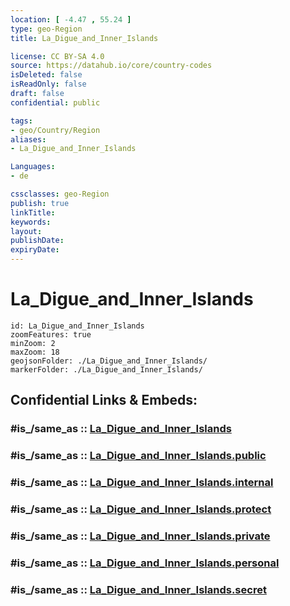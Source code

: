 ```yaml
---
location: [ -4.47 , 55.24 ] 
type: geo-Region
title: La_Digue_and_Inner_Islands

license: CC BY-SA 4.0
source: https://datahub.io/core/country-codes
isDeleted: false
isReadOnly: false
draft: false
confidential: public

tags:
- geo/Country/Region
aliases:
- La_Digue_and_Inner_Islands

Languages:
- de

cssclasses: geo-Region
publish: true
linkTitle: 
keywords: 
layout: 
publishDate: 
expiryDate: 
---
```


# La_Digue_and_Inner_Islands

```leaflet
id: La_Digue_and_Inner_Islands
zoomFeatures: true 
minZoom: 2 
maxZoom: 18
geojsonFolder: ./La_Digue_and_Inner_Islands/
markerFolder: ./La_Digue_and_Inner_Islands/
```


## Confidential Links & Embeds: 

### #is_/same_as :: [La_Digue_and_Inner_Islands](/_Standards/Earth/Continent/Africa/Africa~East/Seychelles/Regions~Seychelles/La_Digue_and_Inner_Islands.md) 

### #is_/same_as :: [La_Digue_and_Inner_Islands.public](/_public/Earth/Continent/Africa/Africa~East/Seychelles/Regions~Seychelles/La_Digue_and_Inner_Islands.public.md) 

### #is_/same_as :: [La_Digue_and_Inner_Islands.internal](/_internal/Earth/Continent/Africa/Africa~East/Seychelles/Regions~Seychelles/La_Digue_and_Inner_Islands.internal.md) 

### #is_/same_as :: [La_Digue_and_Inner_Islands.protect](/_protect/Earth/Continent/Africa/Africa~East/Seychelles/Regions~Seychelles/La_Digue_and_Inner_Islands.protect.md) 

### #is_/same_as :: [La_Digue_and_Inner_Islands.private](/_private/Earth/Continent/Africa/Africa~East/Seychelles/Regions~Seychelles/La_Digue_and_Inner_Islands.private.md) 

### #is_/same_as :: [La_Digue_and_Inner_Islands.personal](/_personal/Earth/Continent/Africa/Africa~East/Seychelles/Regions~Seychelles/La_Digue_and_Inner_Islands.personal.md) 

### #is_/same_as :: [La_Digue_and_Inner_Islands.secret](/_secret/Earth/Continent/Africa/Africa~East/Seychelles/Regions~Seychelles/La_Digue_and_Inner_Islands.secret.md)

